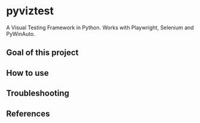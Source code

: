 # pyviztest
A Visual Testing Framework in Python. Works with Playwright, Selenium and PyWinAuto.

## Goal of this project

## How to use

## Troubleshooting

## References
